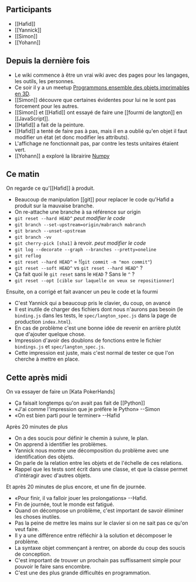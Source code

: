 ## Participants

- [[Hafid]]
- [[Yannick]]
- [[Simon]]
- [[Yohann]]


## Depuis la dernière fois

- Le wiki commence à être un vrai wiki avec des pages pour les langages, les
  outils, les personnes.
- Ce soir il y a un meetup [Programmons ensemble des objets imprimables en
  3D](https://www.meetup.com/fr-FR/Objets-3D-Programmables-app-objets/events/234970346/).
- [[Simon]] découvre que certaines évidentes pour lui ne le sont pas forcement
  pour les autres.
- [[Simon]] et [[Hafid]] ont essayé de faire une [[fourmi de langton]] en
  [[JavaScript]].
- [[Hafid]] a fait de la peinture.
- [[Hafid]] a tenté de faire pas à pas, mais il en a oublié qu'en objet il faut
  modifier un état (et donc modifier les attributs).
- L'affichage ne fonctionnait pas, par contre les tests unitaires étaient vert.
- [[Yohann]] a exploré la librairire [Numpy](http://www.numpy.org/)


## Ce matin

On regarde ce qu'[[Hafid]] à produit.

- Beaucoup de manipulation [[git]] pour replacer le code qu'Hafid a produit sur
  la mauvaise branche.
- On re-attache une branche à sa référence sur origin
- `git reset --hard HEAD^` _peut modifier le code_
- `git branch --set-upstream=origin/mabranch mabranch`
- `git branch --unset-upstream`
- `git branch -vv`
- `git cherry-pick [sha1]` à revoir. _peut modifier le code_
- `git log --decorate --graph --branches --pretty=oneline`
- `git reflog`
- `git reset --hard HEAD^` = !(`git commit -m "mon commit"`)
- `git reset --soft HEAD^` vs `git reset --hard HEAD^` ?
- Ça fait quoi le `git reset` sans le `HEAD` ? Sans le `^` ?
- `git reset --opt [cible sur laquelle on veux se repositionner]`

Ensuite, on a corrigé et fait avancer un peu le code et la fourmi

- C'est Yannick qui a beaucoup pris le clavier, du coup, on avancé
- Il est inutile de charger des fichiers dont nous n'aurons pas besoin (le
  `binding.js` dans les tests, le `spec/langton_spec.js` dans la page de
  production `index.html`).
- En cas de problème c'est une bonne idée de revenir en arrière plutôt que
  d'ajouter quelque chose.
- Impression d'avoir des doublons de fonctions entre le fichier `bindings.js`
  et `spec/langton_spec.js`.
- Cette impression est juste, mais c'est normal de tester ce que l'on cherche à
  mettre en place.


## Cette après midi

On va essayer de faire un [Kata PokerHands]

- Ça faisait longtemps qu'on avait pas fait de [[Python]]
- «J'ai comme l'impression que je préfère le Python» --Simon
- «On est bien parti pour le terminer» --Hafid

Après 20 minutes de plus

- On a des soucis pour définir le chemin à suivre, le plan.
- On apprend à identifier les problèmes.
- Yannick nous montre une décomposition du problème avec une identification des
  objets.
- On parle de la relation entre les objets et de l'échelle de ces relations.
- Rappel que les tests sont écrit dans une classe, et que la classe permet
  d'intéragir avec d'autres objets.

Et après 20 minutes de plus encore, et une fin de journée.

- «Pour finir, il va falloir jouer les prolongations» --Hafid.
- Fin de journée, tout le monde est fatigué.
- Quand on décompose un problème, c'est important de savoir éliminer les choses inutiles.
- Pas la peine de mettre les mains sur le clavier si on ne sait pas ce qu'on veut faire.
- Il y a une différence entre réfléchir à la solution et décomposer le problème.
- La syntaxe objet commençant à rentrer, on aborde du coup des soucis de conception.
- C'est important de trouver un prochain pas suffissament simple pour pouvoir le faire sans encombre.
- C'est une des plus grande difficultés en programmation.

